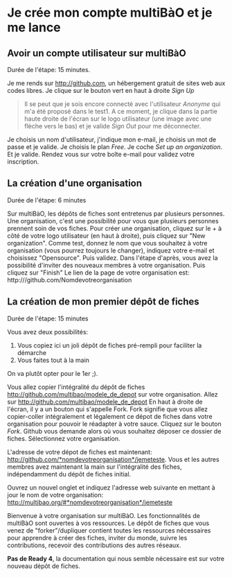 # Je crée mon compte multiBàO et je me lance

## Avoir un compte utilisateur sur multiBàO

Durée de l'étape: 15 minutes.

Je me rends sur http://github.com, un hébergement gratuit de sites web aux codes libres. 
Je clique sur le bouton vert en haut à droite *Sign Up*

> Il se peut que je sois encore connecté avec l'utilisateur *Anonyme* qui m'a été proposé dans le test1.
A ce moment, je clique dans la partie haute droite de l'écran sur le logo utilisateur (une image avec une flèche vers le bas) et je valide *Sign Out* pour me déconnecter.

Je choisis un nom d'utilisateur, j'indique mon e-mail, je choisis un mot de passe et je valide.
Je choisis le plan *Free*. Je coche *Set up an organization*. Et je valide. 
Rendez vous sur votre boîte e-mail pour validez votre inscription. 

## La création d'une organisation

Durée de l'étape: 6 minutes

Sur multiBàO, les dépôts de fiches sont entretenus par plusieurs personnes. 
Une organisation, c'est une possibilité pour vous que plusieurs personnes prennent soin de vos fiches. 
Pour créer une organisation, cliquez sur le + à côté de votre logo utilisateur (en haut à droite), puis cliquez sur "New organization".
Comme test, donnez le nom que vous souhaitez à votre organisation (vous pourrez toujours le changer), indiquez votre e-mail et choisissez "Opensource". Puis validez.
Dans l'étape d'après, vous avez la possibilité d'inviter des nouveaux membres à votre organisation. 
Puis cliquez sur "Finish"
Le lien de la page de votre organisation est: http:///github.com/Nomdevotreorganisation

## La création de mon premier dépôt de fiches

Durée de l'étape: 15 minutes

Vous avez deux possibilités:
1. Vous copiez ici un joli dépôt de fiches pré-rempli pour faciliter la démarche
2. Vous faites tout à la main

On va plutôt opter pour le 1er ;). 

Vous allez copier l'intégralité du dépôt de fiches http://github.com/multibao/modele_de_depot sur votre organisation.
Allez sur http://github.com/multibao/modele_de_depot
En haut à droite de l'écran, il y a un bouton qui s'appelle Fork. Fork signifie que vous allez copier-coller intégralement et légalement ce dépot de fiches dans votre organisation pour pouvoir le réadapter à votre sauce.
Cliquez sur le bouton *Fork*. 
Github vous demande alors où vous souhaitez déposer ce dossier de fiches.
Sélectionnez votre organisation. 

L'adresse de votre dépot de fiches est maintenant: http://github.com/*nomdevotreorganisation*/jemeteste.
Vous et les autres membres avez maintenant la main sur l'intégralité des fiches, indépendamment du dépôt de fiches initial. 

Ouvrez un nouvel onglet et indiquez l'adresse web suivante en mettant à jour le nom de votre organisation: http://multibao.org/#*nomdevotreorganisation*/jemeteste

Bienvenue à votre organisation sur multiBàO. 
Les fonctionnalités de multiBàO sont ouvertes à vos ressources.
Le dépôt de fiches que vous venez de "forker"/dupliquer contient toutes les ressources nécessaires pour apprendre à créer des fiches, inviter du monde, suivre les contributions, recevoir des contributions des autres réseaux.

**Pas de Ready 4**, la documentation qui nous semble nécessaire est sur votre nouveau dépôt de fiches.
